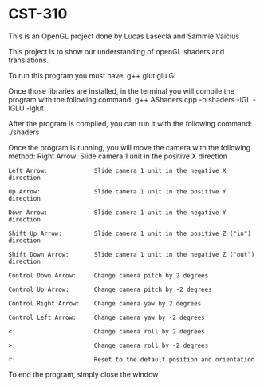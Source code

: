 # CST-310

This is an OpenGL project done by Lucas Lasecla and Sammie Vaicius

This project is to show our understanding of openGL shaders and translations.

To run this program you must have:
    g++
    glut
    glu
    GL

Once those libraries are installed, in the terminal you will compile the program with the following command:
    g++ AShaders.cpp -o shaders -lGL -lGLU -lglut

After the program is compiled, you can run it with the following command:
    ./shaders

Once the program is running, you will move the camera with the following method:
    Right Arrow:			Slide camera 1 unit in the positive X direction 

    Left Arrow: 			Slide camera 1 unit in the negative X direction 

    Up Arrow:			    Slide camera 1 unit in the positive Y direction 

    Down Arrow:			    Slide camera 1 unit in the negative Y direction 

    Shift Up Arrow:		    Slide camera 1 unit in the positive Z ("in") direction 

    Shift Down Arrow:		Slide camera 1 unit in the negative Z ("out") direction 

    Control Down Arrow:		Change camera pitch by 2 degrees 

    Control Up Arrow:		Change camera pitch by -2 degrees 

    Control Right Arrow:	Change camera yaw by 2 degrees 

    Control Left Arrow:		Change camera yaw by -2 degrees 

    <:				        Change camera roll by 2 degrees 

    >:				        Change camera roll by -2 degrees 

    r:				        Reset to the default position and orientation 

To end the program, simply close the window